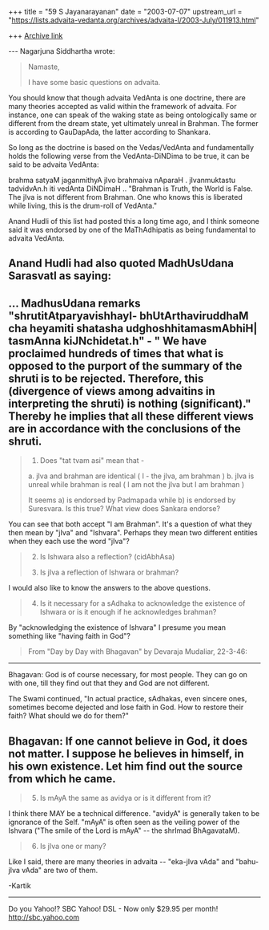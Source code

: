 +++
title = "59 S Jayanarayanan"
date = "2003-07-07"
upstream_url = "https://lists.advaita-vedanta.org/archives/advaita-l/2003-July/011913.html"

+++
[Archive link](https://lists.advaita-vedanta.org/archives/advaita-l/2003-July/011913.html)

--- Nagarjuna Siddhartha <nagarjunasiddhartha at yahoo.com> wrote:
> Namaste,
>  
> I have some basic questions on advaita.
>  

You should know that though advaita VedAnta is one doctrine, there are
many theories accepted as valid within the framework of advaita. For
instance, one can speak of the waking state as being ontologically same
or different from the dream state, yet ultimately unreal in Brahman.
The former is according to GauDapAda, the latter according to Shankara.


So long as the doctrine is based on the Vedas/VedAnta and fundamentally
holds the following verse from the VedAnta-DiNDima to be true, it can
be said to be advaita VedAnta:

brahma satyaM jaganmithyA jIvo brahmaiva nAparaH . 
jIvanmuktastu tadvidvAn.h iti vedAnta DiNDimaH ..
"Brahman is Truth, the World is False. The jIva is not different from
Brahman. One who knows this is liberated while living, this is the
drum-roll of VedAnta." 

Anand Hudli of this list had posted this a long time ago, and I think
someone said it was endorsed by one of the MaThAdhipatis as being
fundamental to advaita VedAnta. 

Anand Hudli had also quoted MadhUsUdana SarasvatI as saying:
----------
 ... MadhusUdana remarks "shrutitAtparyavishhayI-
 bhUtArthaviruddhaM cha heyamiti shatasha udghoshhitamasmAbhiH|
 tasmAnna kiJNchidetat.h" - " We have proclaimed hundreds of times
 that what is opposed to the purport of the summary of the shruti
 is to be rejected. Therefore, this (divergence of views among
 advaitins in interpreting the shruti) is nothing (significant)."
 Thereby he implies that all these different views are in accordance
 with the conclusions of the shruti.
----------

> 1. Does "tat tvam asi" mean that -
>  
> a. jIva and brahman are identical  ( I - the jIva,
> am brahman )
> b. jIva is unreal while brahman is real ( I am not
> the jIva but I am brahman )
>  
> It seems a) is endorsed by Padmapada while b) is
> endorsed by Suresvara. Is this true? What view does
> Sankara endorse?
>  

You can see that both accept "I am Brahman". It's a question of what
they then mean by "jIva" and "Ishvara". Perhaps they mean two different
entities when they each use the word "jIva"?

> 2. Is Ishwara also a reflection? (cidAbhAsa) 
>  
> 3. Is jIva a reflection of Ishwara or brahman?
>  

I would also like to know the answers to the above questions. 

> 4. Is it necessary for a sAdhaka to acknowledge the
> existence of Ishwara or is it enough if he
> acknowledges brahman?
>  

By "acknowledging the existence of Ishvara" I presume you mean
something like "having faith in God"? 

>From "Day by Day with Bhagavan" by Devaraja Mudaliar, 22-3-46:

----------
Bhagavan: God is of course necessary, for most people. They can go on
with one, till they find out that they and God are not different.

The Swami continued, "In actual practice, sAdhakas, even sincere ones,
sometimes become dejected and lose faith in God. How to restore their
faith? What should we do for them?"

Bhagavan: If one cannot believe in God, it does not matter. I suppose
he believes in himself, in his own existence. Let him find out the
source from which he came.
----------

> 5. Is mAyA the same as avidya or is it different
> from it?
>  

I think there MAY be a technical difference. "avidyA" is generally
taken to be ignorance of the Self. "mAyA" is often seen as the veiling
power of the Ishvara ("The smile of the Lord is mAyA" -- the shrImad
BhAgavataM).

> 6. Is jIva one or many?
> 

Like I said, there are many theories in advaita -- "eka-jIva vAda" and
"bahu-jIva vAda" are two of them. 

-Kartik

__________________________________
Do you Yahoo!?
SBC Yahoo! DSL - Now only $29.95 per month!
http://sbc.yahoo.com

